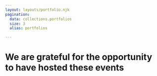 ```yaml
---
layout: layouts/portfolio.njk
pagination:
  data: collections.portfolios
  size: 3
  alias: portfolios

---
```

# We are <span>grateful</span> for the opportunity to have hosted these <span>events</span>
